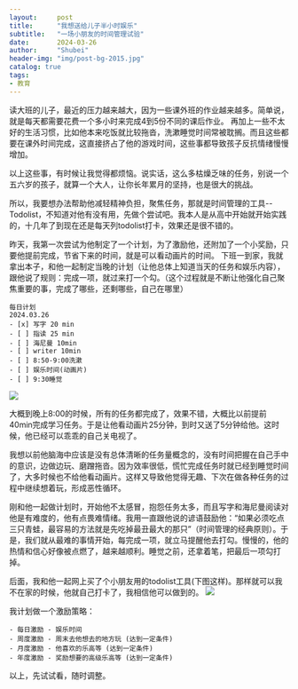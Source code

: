 ```yaml
---  
layout:     post  
title:      "我想送给儿子半小时娱乐"  
subtitle:   "一场小朋友的时间管理试验"
date:       2024-03-26  
author:     "Shubei"  
header-img: "img/post-bg-2015.jpg"  
catalog: true  
tags:  
- 教育
---  
```


读大班的儿子，最近的压力越来越大，因为一些课外班的作业越来越多。简单说，就是每天都需要花费一个多小时来完成4到5份不同的课后作业。
再加上一些不太好的生活习惯，比如他本来吃饭就比较拖沓，洗漱睡觉时间常被耽搁。而且这些都要在课外时间完成，这直接挤占了他的游戏时间，这些事都导致孩子反抗情绪慢慢增加。

以上这些事，有时候让我觉得都烦恼。说实话，这么多枯燥乏味的任务，别说一个五六岁的孩子，就算一个大人，让你长年累月的坚持，也是很大的挑战。

所以，我要想办法帮助他减轻精神负担，聚焦任务，那就是时间管理的工具--Todolist，不知道对他有没有用，先做个尝试吧。我本人是从高中开始就开始实践的，十几年了到现在还是每天列todolist打卡，效果还是很不错的。

昨天，我第一次尝试为他制定了一个计划，为了激励他，还附加了一个小奖励，只要他提前完成，节省下来的时间，就是可以看动画片的时间。
下班一到家，我就拿出本子，和他一起制定当晚的计划（让他总体上知道当天的任务和娱乐内容），跟他说了规则：完成一项，就过来打一个勾。（这个过程就是不断让他强化自己聚焦重要的事，完成了哪些，还剩哪些，自己在哪里）
```bazaar
每日计划
2024.03.26
- [x] 写字 20 min
- [ ] 指读 25 min
- [ ] 海尼曼 10min
- [ ] writer 10min
- [ ] 8:50-9:00洗漱
- [ ] 娱乐时间(动画片)
- [ ] 9:30睡觉
```
![](http://shubei-blog.oss-cn-beijing.aliyuncs.com/pasteimageintomarkdown/2024-03-26/13641316676389.png?Expires=4865017866&OSSAccessKeyId=LTAI4Fv8o4J1qrtFrYcJsmA2&Signature=PvKyNacBmxNgEC0vmzxA%2FI8NNMc%3D)

大概到晚上8:00的时候，所有的任务都完成了，效果不错，大概比以前提前40min完成学习任务。于是让他看动画片25分钟，到时又送了5分钟给他。这时候，他已经可以乖乖的自己关电视了。

我想以前他脑海中应该是没有总体清晰的任务量概念的，没有时间把握在自己手中的意识，边做边玩、磨蹭拖沓。因为效率很低，慌忙完成任务时就已经到睡觉时间了，大多时候也不给他看动画片。这样又导致他觉得无趣、下次在做各种任务的过程中继续想着玩，形成恶性循环。

刚和他一起做计划时，开始他不太感冒，抱怨任务太多，而且写字和海尼曼阅读对他是有难度的，他有点畏难情绪。我用一直跟他说的谚语鼓励他：“如果必须吃点三只青蛙，最容易的方法就是先吃掉最丑最大的那只”（时间管理的经典原则）。于是，我们就从最难的事情开始，每完成一项，就立马提醒他去打勾。慢慢的，他的热情和信心好像被点燃了，越来越顺利。睡觉之前，还拿着笔，把最后一项勾打掉。

后面，我和他一起网上买了个小朋友用的todolist工具(下图这样)。那样就可以我不在家的时候，他就自己打卡了，我相信他可以做到的。
![](http://shubei-blog.oss-cn-beijing.aliyuncs.com/pasteimageintomarkdown/2024-03-26/14549039593611.png?Expires=4865018774&OSSAccessKeyId=LTAI4Fv8o4J1qrtFrYcJsmA2&Signature=rS66nSvKCOyu7gEkTXyWx10RFzU%3D)

我计划做一个激励策略：
```bazaar
- 每日激励 - 娱乐时间
- 周度激励 - 周末去他想去的地方玩 (达到一定条件)
- 月度激励 - 他喜欢的乐高等 (达到一定条件)
- 年度激励 - 奖励想要的高级乐高等 (达到一定条件)
```

以上，先试试看，随时调整。